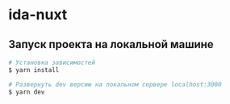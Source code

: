 # ida-nuxt

## Запуск проекта на локальной машине

```bash
# Установка зависимостей
$ yarn install

# Развернуть dev версию на локальном сервере localhost:3000
$ yarn dev

```
